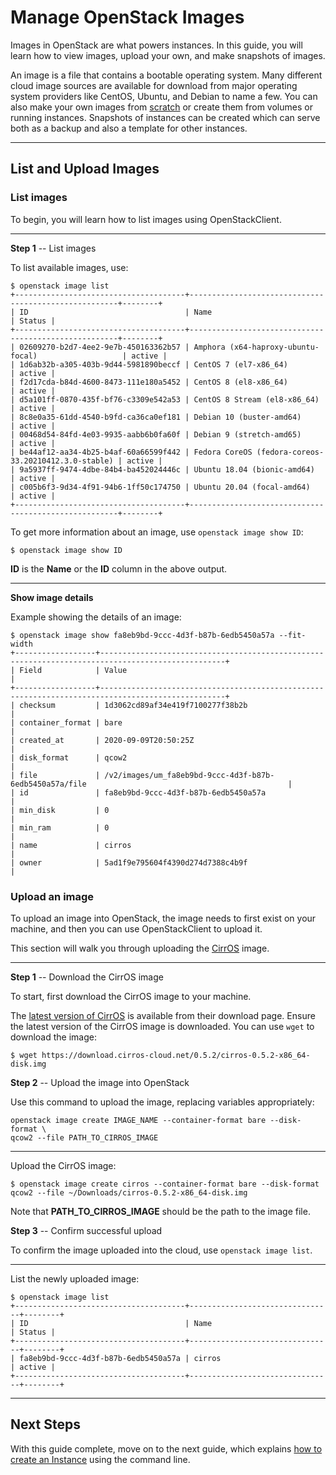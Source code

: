 Manage OpenStack Images
===========================

Images in OpenStack are what powers instances. In this guide, you will
learn how to view images, upload your own, and make snapshots of images.

An image is a file that contains a bootable operating system. Many
different cloud image sources are available for download from major
operating system providers like CentOS, Ubuntu, and Debian to name a
few. You can also make your own images from
[scratch](https://docs.openstack.org/image-guide/create-images-manually.html)
or create them from volumes or running instances. Snapshots of instances
can be created which can serve both as a backup and also a template for
other instances.

------------------------------------------------------------------------


List and Upload Images
----------------------

### **List images**

To begin, you will learn how to list images using OpenStackClient.

------------------------------------------------------------------------

**Step 1** \-- List images

To list available images, use:

    $ openstack image list
    +--------------------------------------+------------------------------------------------------+--------+
    | ID                                   | Name                                                 | Status |
    +--------------------------------------+------------------------------------------------------+--------+
    | 02609270-b2d7-4ee2-9e7b-450163362b57 | Amphora (x64-haproxy-ubuntu-focal)                   | active |
    | 1d6ab32b-a305-403b-9d44-5981890beccf | CentOS 7 (el7-x86_64)                                | active |
    | f2d17cda-b84d-4600-8473-111e180a5452 | CentOS 8 (el8-x86_64)                                | active |
    | d5a101ff-0870-435f-bf76-c3309e542a53 | CentOS 8 Stream (el8-x86_64)                         | active |
    | 8c8e0a35-61dd-4540-b9fd-ca36ca0ef181 | Debian 10 (buster-amd64)                             | active |
    | 00468d54-84fd-4e03-9935-aabb6b0fa60f | Debian 9 (stretch-amd65)                             | active |
    | be44af12-aa34-4b25-b4af-60a66599f442 | Fedora CoreOS (fedora-coreos-33.20210412.3.0-stable) | active |
    | 9a5937ff-9474-4dbe-84b4-ba452024446c | Ubuntu 18.04 (bionic-amd64)                          | active |
    | c005b6f3-9d34-4f91-94b6-1ff50c174750 | Ubuntu 20.04 (focal-amd64)                           | active |
    +--------------------------------------+------------------------------------------------------+--------+


To get more information about an image, use `openstack image show ID`:

    $ openstack image show ID

**ID** is the **Name** or the **ID** column in the above output.

------------------------------------------------------------------------

**Show image details**

Example showing the details of an image:

    $ openstack image show fa8eb9bd-9ccc-4d3f-b87b-6edb5450a57a --fit-width
    +------------------+--------------------------------------------------------------------------------------------------+
    | Field            | Value                                                                                            |
    +------------------+--------------------------------------------------------------------------------------------------+
    | checksum         | 1d3062cd89af34e419f7100277f38b2b                                                                 |
    | container_format | bare                                                                                             |
    | created_at       | 2020-09-09T20:50:25Z                                                                             |
    | disk_format      | qcow2                                                                                            |
    | file             | /v2/images/um_fa8eb9bd-9ccc-4d3f-b87b-6edb5450a57a/file                                             |
    | id               | fa8eb9bd-9ccc-4d3f-b87b-6edb5450a57a                                                             |
    | min_disk         | 0                                                                                                |
    | min_ram          | 0                                                                                                |
    | name             | cirros                                                                                           |
    | owner            | 5ad1f9e795604f4390d274d7388c4b9f                                                                 |


### **Upload an image**

To upload an image into OpenStack, the image needs to first exist on
your machine, and then you can use OpenStackClient to upload it.

This section will walk you through uploading the
[CirrOS](https://github.com/cirros-dev/cirros) image.

------------------------------------------------------------------------

**Step 1** \-- Download the CirrOS image

To start, first download the CirrOS image to your machine.

The [latest version of
CirrOS](https://download.cirros-cloud.net/0.5.2/cirros-0.5.2-x86_64-disk.img)
is available from their download page. Ensure the latest version of the
CirrOS image is downloaded. You can use `wget` to download the image:

    $ wget https://download.cirros-cloud.net/0.5.2/cirros-0.5.2-x86_64-disk.img


**Step 2** \-- Upload the image into OpenStack

Use this command to upload the image, replacing variables appropriately:

    openstack image create IMAGE_NAME --container-format bare --disk-format \
    qcow2 --file PATH_TO_CIRROS_IMAGE

------------------------------------------------------------------------

Upload the CirrOS image:

    $ openstack image create cirros --container-format bare --disk-format
    qcow2 --file ~/Downloads/cirros-0.5.2-x86_64-disk.img

Note that **PATH\_TO\_CIRROS\_IMAGE** should be the path to the image
file.


**Step 3** \-- Confirm successful upload

To confirm the image uploaded into the cloud, use
`openstack image list`.

------------------------------------------------------------------------

List the newly uploaded image:

    $ openstack image list
    +--------------------------------------+--------------------------------+--------+
    | ID                                   | Name                           | Status |
    +--------------------------------------+--------------------------------+--------+
    | fa8eb9bd-9ccc-4d3f-b87b-6edb5450a57a | cirros                         | active |
    +--------------------------------------+--------------------------------+--------+

------------------------------------------------------------------------


Next Steps
----------

With this guide complete, move on to the next guide, which explains [how
to create an Instance](users_manual/create_an_instance_cli.rst) using
the command line.
